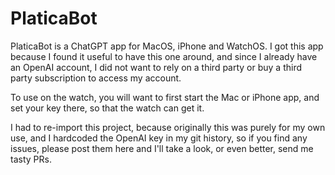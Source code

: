 # PlaticaBot

PlaticaBot is a ChatGPT app for MacOS, iPhone and WatchOS.  I got this
app because I found it useful to have this one around, and since I
already have an OpenAI account, I did not want to rely on a third
party or buy a third party subscription to access my account.

To use on the watch, you will want to first start the Mac or iPhone
app, and set your key there, so that the watch can get it.

I had to re-import this project, because originally this was purely
for my own use, and I hardcoded the OpenAI key in my git history, so
if you find any issues, please post them here and I'll take a look, or
even better, send me tasty PRs.